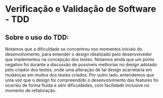# Verificação e Validação de Software - TDD

## Sobre o uso do TDD:
Notamos que a dificuldade se concentrou nos momentos iniciais do desenvolvimento, para entender o design idealizado pelo desenvolvedor que implementou na concepção dos testes. Notamos ainda que um ponto negativo foi durante a discussão de possíveis melhorias no design adotado pelo criador dos testes, onde uma alteração de tal design acarretaria em mudanças em muitos dos testes criados. Por outro lado, entendemos que uma vez que o design foi compreendido o desenvolvimento das features foi ocorreu de forma fluída e sem dificuldades, com facilidade inclusive no momento de refatoração.
